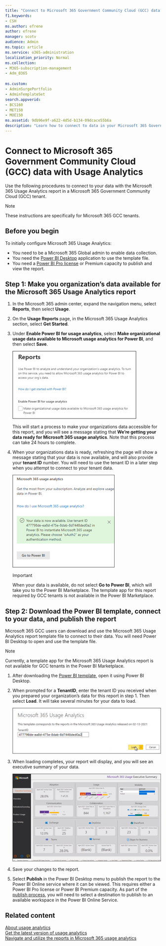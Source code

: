 ```yaml
---
title: "Connect to Microsoft 365 Government Community Cloud (GCC) data with Usage Analytics"
f1.keywords:
- CSH
ms.author: efrene
author: efrene
manager: scotv
audience: Admin
ms.topic: article
ms.service: o365-administration
localization_priority: Normal
ms.collection:
- M365-subscription-management
- Adm_O365

ms.custom: 
- AdminSurgePortfolio
- AdminTemplateSet
search.appverid:
- BCS160
- MET150
- MOE150
ms.assetid: 9db96e9f-a622-4d5d-b134-09dcace55b6a
description: "Learn how to connect to data in your Microsoft 365 Government Community Cloud (GCC) tenant by using the Microsoft 365 Usage Analytics template app in Power BI."
---
```


# Connect to Microsoft 365 Government Community Cloud (GCC) data with Usage Analytics

Use the following procedures to connect to your data with the Microsoft 365 Usage Analytics report in a Microsoft 365 Government Community Cloud (GCC) tenant. 

> [!NOTE]
> These instructions are specifically for Microsoft 365 GCC tenants. 

## Before you begin

To initially configure Microsoft 365 Usage Analytics: 

- You need to be a Microsoft 365 Global admin to enable data collection. 
- You need the [Power BI Desktop](https://powerbi.microsoft.com/en-us/desktop/) application to use the template file. 
- You need a [Power BI Pro license](https://go.microsoft.com/fwlink/p/?linkid=845347) or Premium capacity to publish and view the report. 

## Step 1: Make you organization’s data available for the Microsoft 365 Usage Analytics report

1. In the Microsoft 365 admin center, expand the navigation menu, select **Reports**, then select **Usage**. 
2. On the **Usage Reports** page, in the Microsoft 365 Usage Analytics section, select **Get Started**. 
3. Under **Enable Power BI for usage analytics**, select **Make organizational usage data available to Microsoft usage analytics for Power BI**, and then select **Save**.

    ![Make your tenant data available.](../../media/usage-analytics/make-data-available.png) 



    This will start a process to make your organizations data accessible for this report, and you will see a message stating that **We’re getting your data ready for Microsoft 365 usage analytics**. Note that this process can take 24 hours to complete. 

4. When your organizations data is ready, refreshing the page will show a message stating that your data is now available, and will also provide your **tenant ID** number. You will need to use the tenant ID in a later step when you attempt to connect to your tenant data. 
 
    ![Tenant ID.](../../media/usage-analytics/tenant-id-gcc.png) 
 
    > [!IMPORTANT]
    > When your data is available, do not select **Go to Power BI**, which will take you to the Power BI Marketplace.  The template app for this report required by GCC tenants is not available in the Power BI Marketplace.  


## Step 2: Download the Power BI template, connect to your data, and publish the report

Microsoft 365 GCC users can download and use the Microsoft 365 Usage Analytics report template file to connect to their data. You will need Power BI Desktop to open and use the template file. 

 > [!NOTE]
 > Currently, a template app for the Microsoft 365 Usage Analytics report is not available for GCC tenants in the Power BI Marketplace.  

1. After downloading the [Power BI template](https://download.microsoft.com/download/7/8/2/782ba8a7-8d89-4958-a315-dab04c3b620c/Microsoft%20365%20Usage%20Analytics.pbit), open it using Power BI Desktop. 
2. When prompted for a **TenantID**, enter the tenant ID you received when you prepared your organization’s data for this report in step 1. Then select **Load**. It will take several minutes for your data to load. 

    ![Enter tenant ID.](../../media/usage-analytics/add-tenant-id.png) 



3. When loading completes, your report will display, and you will see an executive summary of your data. 

    ![Executive Summary.](../../media/usage-analytics/exec-summary.png) 
 

4. Save your changes to the report. 
5. Select **Publish** in the Power BI Desktop menu to publish the report to the Power BI Online service where it can be viewed. This requires either a Power BI Pro license or Power BI Premium capacity. As part of the [publish process](/power-bi/create-reports/desktop-upload-desktop-files#to-publish-a-power-bi-desktop-dataset-and-reports), you will need to select a destination to publish to an available workspace in the Power BI Online Service.

## Related content

[About usage analytics](usage-analytics.md) </br>
[Get the latest version of usage analytics](get-the-latest-version-of-usage-analytics.md) </br>
[Navigate and utilize the reports in Microsoft 365 usage analytics](navigate-and-utilize-reports.md) </br>